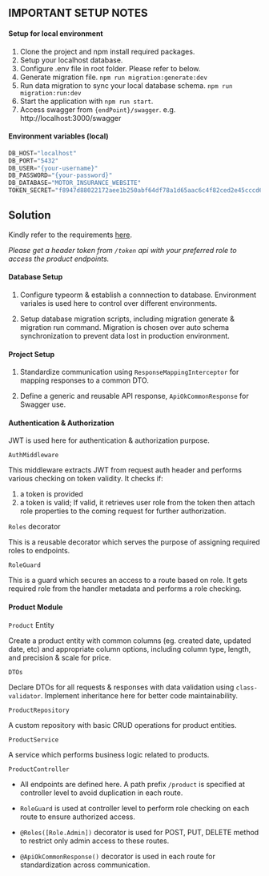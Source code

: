 ## IMPORTANT SETUP NOTES

#### Setup for local environment

1. Clone the project and npm install required packages.
2. Setup your localhost database.
3. Configure .env file in root folder. Please refer to below.
4. Generate migration file.
   `npm run migration:generate:dev`
5. Run data migration to sync your local database schema.
   `npm run migration:run:dev`
6. Start the application with `npm run start`.
7. Access swagger from `{endPoint}/swagger`.
e.g. http://localhost:3000/swagger

#### Environment variables (local)

```typescript
DB_HOST="localhost"
DB_PORT="5432"
DB_USER="{your-username}"
DB_PASSWORD="{your-password}"
DB_DATABASE="MOTOR_INSURANCE_WEBSITE"
TOKEN_SECRET="f8947d88022172aee1b250abf64df78a1d65aac6c4f82ced2e45cccd6c327041"
```

## Solution
Kindly refer to the requirements [here](/notes/MS%20Assessment.pdf).

_Please get a header token from `/token` api with your preferred role to access the product endpoints._

#### Database Setup
1. Configure typeorm & establish a connnection to database. Environment variales is used here to control over different environments.

2. Setup database migration scripts, including migration generate & migration run command. Migration is chosen over auto schema synchronization to prevent data lost in production environment. 

#### Project Setup 
1. Standardize communication using  `ResponseMappingInterceptor` for mapping responses to a common DTO.

2. Define a generic and reusable API response, `ApiOkCommonResponse` for Swagger use.

#### Authentication & Authorization
JWT is used here for authentication & authorization purpose.

`AuthMiddleware`

This middleware extracts JWT from request auth header and performs various checking on token validity. It checks if:
1. a token is provided
2. a token is valid; 
If valid, it retrieves user role from the token then attach role properties to the coming request for further authorization.

`Roles` decorator

This is a reusable decorator which serves the purpose of assigning required roles to endpoints.

`RoleGuard`

This is a guard which secures an access to a route based on role. It gets required role from the handler metadata and performs a role checking.

#### Product Module
`Product` Entity

Create a product entity with common columns (eg. created date, updated date, etc) and appropriate column options, including column type, length, and precision & scale for price.

`DTOs`

Declare DTOs for all requests & responses with data validation using `class-validator`. Implement inheritance here for better code maintainability.

`ProductRepository`

A custom repository with basic CRUD operations for product entities.

`ProductService`

A service which performs business logic related to products.

`ProductController`

- All endpoints are defined here. A path prefix `/product` is specified at controller level to avoid duplication in each route.

- `RoleGuard` is used at controller level to perform role checking on each route to ensure authorized access.

- `@Roles([Role.Admin])` decorator is used for POST, PUT, DELETE method to restrict only admin access to these routes.

- `@ApiOkCommonResponse()` decorator is used in each route for standardization across communication.